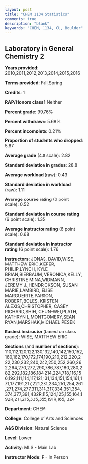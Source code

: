```yaml
---
layout: post
title: "CHEM 1134 Statistics"
comments: true
description: "blank"
keywords: "CHEM, 1134, CU, Boulder"
--- 
```

<head>
<script src="https://ajax.googleapis.com/ajax/libs/jquery/2.1.3/jquery.min.js"></script>
<script src="https://dl.dropboxusercontent.com/s/pc42nxpaw1ea4o9/highcharts.js?dl=0"></script>
<!-- <script src="../assets/js/highcharts.js"></script> -->
<style type="text/css">@font-face {
	font-family: "Bebas Neue";
	src: url(https://www.filehosting.org/file/details/544349/BebasNeue%20Regular.otf) format("opentype");
	}
	h1.Bebas { 
		font-family: "Bebas Neue", Verdana, Tahoma;
	}
</style>
</head>
<body>
	<div id="container" style="float: right; width: 45%; height: 88%; margin-left: 2.5%; margin-right: 2.5%;"></div>
	<script language="JavaScript">
		$(document).ready(function() {
		var chart = {type: 'column'};
		var title = {text: 'Grade Distribution'};
		var xAxis = {categories: ['A','B','C','D','F'],crosshair: true};
		var yAxis = {min: 0,title: {text: 'Percentage'}};
		var tooltip = {headerFormat: '<center><b><span style="font-size:20px">{point.key}</span></b></center>',
		               pointFormat: '<td style="padding:0"><b>{point.y:.1f}%</b></td>',
		               footerFormat: '</table>',shared: true,useHTML: true};
		var plotOptions = {column: {pointPadding: 0.0,borderWidth: 0}};  
		var credits = {enabled: false};var series= [{name: 'Percent',data: [20.9,49.23,23.71,3.61,2.55,]}];
		var json = {};
		json.chart = chart;
		json.title = title;
		json.tooltip = tooltip;
		json.xAxis = xAxis;
		json.yAxis = yAxis;  
		json.series = series;
		json.plotOptions = plotOptions;  
		json.credits = credits;
		$('#container').highcharts(json);
	});
	</script>
</body>
			   
## Laboratory in General Chemistry 2

**Years provided**: 2010,2011,2012,2013,2014,2015,2016

**Terms provided**: Fall,Spring

**Credits**: 1

**RAP/Honors class?** Neither

**Percent grade**: 99.76%

**Percent withdrawn**: 5.68%

**Percent incomplete**: 0.21%

**Proportion of students who dropped**: 5.67

**Average grade** (4.0 scale): 2.82

**Standard deviation in grades**: 28.8

**Average workload** (raw): 0.43

**Standard deviation in workload** (raw): 1.11

**Average course rating** (6 point scale): 0.52

**Standard deviation in course rating** (6 point scale): 1.35

**Average instructor rating** (6 point scale): 0.68

**Standard deviation in instructor rating** (6 point scale): 1.76

**Instructors**: JONAS, DAVID,WISE, MATTHEW ERIC,KIEFER, PHILIP,LYNCH, KYLE BRIAN,BIERBAUM, VERONICA,KELLY, CHRISTINE MINA,WIDMANN, JEREMY J.,HENDRICKSON, SUSAN MARIE,LAMBIRD, ELISE MARGUERITE,PARSON, ROBERT,BOLES, KRISTEN ALEXIS,CHRISTOPHER, CASEY RICHARD,SHIH, CHUN-WEI,PLATH, KATHRYN L,MONTGOMERY,SEAN RYAN,MARSHAK,MICHAEL PESEK

**Easiest instructor** (based on class grade): WISE, MATTHEW ERIC

**Sections** (and **number of sections**): 110,112,120,122,130,132,140,142,150,152,160,162,170,172,174,190,210,212,220,222,230,232,240,242,250,252,260,262,264,270,272,290,786,787,180,280,282,292,182,186,184,214,224,718,116,156,192,111,114,117,121,131,134,151,154,161,171,177,191,217,221,231,234,251,254,261,271,274,277,311,314,317,334,351,354,374,377,391,432R,115,124,125,155,164,192R,211,215,335,355,191R,165, 324

**Department**: CHEM

**College**: College of Arts and Sciences

**A&S Division**: Natural Science

**Level**: Lower

**Activity**: MLS - Main Lab

**Instructor Mode**: P  - In Person